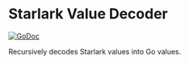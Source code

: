 # Starlark Value Decoder
[![GoDoc](https://godoc.org/github.com/c4milo/starlark-decoder?status.svg)](https://godoc.org/github.com/c4milo/starlark-decoder)

Recursively decodes Starlark values into Go values.
